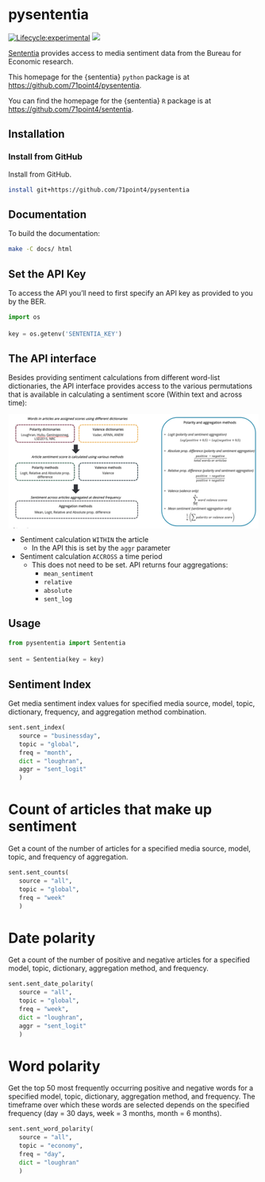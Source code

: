 
# pysententia

[![Lifecycle:experimental](https://img.shields.io/badge/lifecycle-experimental-orange.svg)](https://www.tidyverse.org/lifecycle/#experimental)
[![](https://img.shields.io/github/last-commit/71point4/pysententia.svg)](https://github.com/71point4/sententia/commits/develop)

[Sententia](https://github.com/71point4/sententia) provides access to
media sentiment data from the Bureau for Economic research.

This homepage for the {sententia} `python` package is at
<https://github.com/71point4/pysententia>.

You can find the homepage for the {sententia} `R` package is at
<https://github.com/71point4/sententia>.

## Installation

### Install from GitHub

Install from GitHub.

```bash
install git+https://github.com/71point4/pysententia
```

## Documentation

To build the documentation:

```bash
make -C docs/ html
```

## Set the API Key

To access the API you’ll need to first specify an API key as provided to
you by the BER.

```python
import os

key = os.getenv('SENTENTIA_KEY')
```
## The API interface

Besides providing sentiment calculations from different word-list
dictionaries, the API interface provides access to the various
permutations that is available in calculating a sentiment score (Within
text and across time):

<img src="docs/figures/aggregations.png" width="1236" style="display: block; margin: auto;" />

-   Sentiment calculation `WITHIN` the article
    -   In the API this is set by the `aggr` parameter
-   Sentiment calculation `ACCROSS` a time period
    -   This does not need to be set. API returns four aggregations:
        -   `mean_sentiment`
        -   `relative`
        -   `absolute`
        -   `sent_log`

## Usage

```python
from pysententia import Sententia

sent = Sententia(key = key)
```

## Sentiment Index

Get media sentiment index values for specified media source, model,
topic, dictionary, frequency, and aggregation method combination.

```python
sent.sent_index(
   source = "businessday",
   topic = "global",
   freq = "month",
   dict = "loughran",
   aggr = "sent_logit"
   )
```

# Count of articles that make up sentiment

Get a count of the number of articles for a specified media source, model, topic, and frequency of aggregation.

```python
sent.sent_counts(
   source = "all",
   topic = "global",
   freq = "week"
   )
```

# Date polarity

Get a count of the number of positive and negative articles for a specified model, topic, dictionary, aggregation method, and frequency.

```python
sent.sent_date_polarity(
   source = "all",
   topic = "global",
   freq = "week",
   dict = "loughran",
   aggr = "sent_logit"
   )
```

# Word polarity

Get the top 50 most frequently occurring positive and negative words for a specified model, topic, dictionary, aggregation method, and frequency. The timeframe over which these words are selected depends on the specified frequency (day = 30 days, week = 3 months, month = 6 months).

```python
sent.sent_word_polarity(
   source = "all",
   topic = "economy",
   freq = "day",
   dict = "loughran"
   )
```
